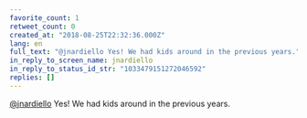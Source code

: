```yaml
---
favorite_count: 1
retweet_count: 0
created_at: "2018-08-25T22:32:36.000Z"
lang: en
full_text: "@jnardiello Yes! We had kids around in the previous years."
in_reply_to_screen_name: jnardiello
in_reply_to_status_id_str: "1033479151272046592"
replies: []
---
```


[@jnardiello](https://twitter.com/jnardiello) Yes! We had kids around in the
previous years.
